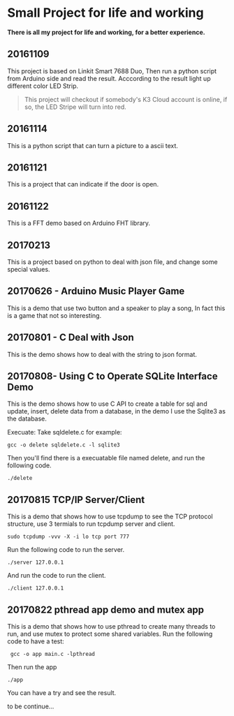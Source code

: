 # Small Project for life and working
**There is all my project for life and working, for a better experience.**

## 20161109
This project is based on Linkit Smart 7688 Duo, Then run a python script from Arduino side and read the result. Acccording to the result light up different color LED Strip. 
> This project will checkout if somebody's K3 Cloud account is online, if so, the LED Stripe will turn into red.

## 20161114

This is a python script that can turn a picture to a ascii text.

## 20161121

This is a project that can indicate if the door is open.

## 20161122

This is a FFT demo based on Arduino FHT library.

## 20170213

This is a project based on python to deal with json file, and change some special values.

## 20170626 - Arduino Music Player Game

This is a demo that use two button and a speaker to play a song, In fact this is a game that not so interesting.

## 20170801 - C Deal with Json

This is the demo shows how to deal with the string to json format.

## 20170808- Using C to Operate SQLite Interface Demo
This is the demo shows how to use C API to create a table for sql and update, insert, delete data from a database, in the demo I use the Sqlite3 as the database.

Execuate:
Take sqldelete.c for example:

```shell
gcc -o delete sqldelete.c -l sqlite3
```
Then you'll find there is a execuatable file named delete, and run the following code.
```shell
./delete
```

## 20170815 TCP/IP Server/Client

This is a demo that shows how to use tcpdump to see the TCP protocol structure, use 3 termials to run tcpdump server and client.

```shell
sudo tcpdump -vvv -X -i lo tcp port 777
```

Run the following code to run the server.

```shell
./server 127.0.0.1
```

And run the code to run the client.

```shell
./client 127.0.0.1
```

## 20170822 pthread app demo and mutex app 

This is a demo that shows how to use pthread to create many threads to run, and use mutex to protect some shared variables.
Run the following code to have a test:

```shell
 gcc -o app main.c -lpthread
```
Then run the app

```shell
./app 
```
You can have a try and see the result.

to be continue...
